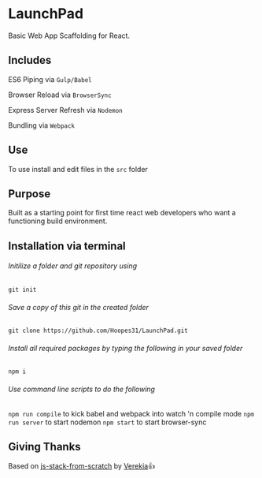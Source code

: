# LaunchPad

Basic Web App Scaffolding for React.

## Includes

ES6 Piping via `Gulp/Babel`


Browser Reload via `BrowserSync`


Express Server Refresh via `Nodemon`


Bundling via `Webpack`

## Use

To use install and edit files in the `src` folder

## Purpose

Built as a starting point for first time react web developers who want a functioning build environment. 

## Installation via terminal

###### Initilize a folder and git repository using
`git init`

###### Save a copy of this git in the created folder
`git clone https://github.com/Hoopes31/LaunchPad.git`

###### Install all required packages by typing the following in your saved folder 
`npm i`

###### Use command line scripts to do the following
`npm run compile` to kick babel and webpack into watch 'n compile mode
`npm run server` to start nodemon
`npm start` to start browser-sync

## Giving Thanks
Based on [js-stack-from-scratch](https://github.com/verekia/js-stack-from-scratch) by [Verekia](https://github.com/verekia):+1:
